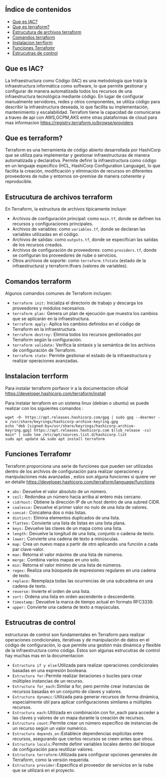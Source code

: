 ## Índice de contenidos
* [Que es IAC?](#item1)
* [Que es terraform?](#item2)
* [Estrucutura de archivos terraform](#item3)
* [Comandos terraform ](#item4)
* [Instalacion terrform](#item5)
* [Funciones Terrafomr](#item6)
* [Estrucutras de control](#item7)

<a name="item1"></a>
## Que es IAC?

  La Infraestructura como Código (IAC) es una metodología que trata la infraestructura informática como software, lo que permite gestionar y configurar de manera automatizada todos los recursos de una infraestructura tecnológica mediante código. En lugar de configurar manualmente servidores, redes y otros componentes, se utiliza código para describir la infraestructura deseada, lo que facilita su implementación, mantenimiento y escalabilidad. Terrafom tiene la capacidad de comunicarse a traves de api con AWS,GCPM,AKS entre otras plataformas de cloud para mas informacion https://registry.terraform.io/browse/providers

<a name="item2"></a>
## Que es terraform?

  Terraform es una herramienta de código abierto desarrollada por HashiCorp que se utiliza para implementar y gestionar infraestructuras de manera automatizada y declarativa. Permite definir la infraestructura como código en un lenguaje específico (HCL, HashiCorp Configuration Language), lo que facilita la creación, modificación y eliminación de recursos en diferentes proveedores de nube y entornos on-premise de manera coherente y reproducible.

<a name="item3"></a>
## Estrucutura de archivos terraform

  En Terraform, la estructura de archivos típicamente incluye:

- Archivos de configuración principal: como `main.tf`, donde se definen los recursos y configuraciones principales.
- Archivos de variables: como `variables.tf`, donde se declaran las variables utilizadas en el código.
- Archivos de salidas: como `outputs.tf`, donde se especifican las salidas de los recursos creados.
- Archivos de configuración de proveedores: como `providers.tf`, donde se configuran los proveedores de nube o servicios.
- Otros archivos de soporte: como `terraform.tfstate` (estado de la infraestructura) y terraform.tfvars (valores de variables).

<a name="item4"></a>
## Comandos terraform 

Algunos comandos comunes de Terraform incluyen:

- `terraform init:` Inicializa el directorio de trabajo y descarga los proveedores y módulos necesarios.
- `terraform plan:` Genera un plan de ejecución que muestra los cambios que se aplicarán en la infraestructura.
- `terraform apply:` Aplica los cambios definidos en el código de Terraform en la infraestructura.
- `terraform destroy:` Elimina todos los recursos gestionados por Terraform según la configuración.
- `terraform validate:` Verifica la sintaxis y la semántica de los archivos de configuración de Terraform.
- `terraform state:` Permite gestionar el estado de la infraestructura y realizar operaciones avanzadas.

<a name="item5"></a>
## Instalacion terrform

Para instalar terraform porfavor ir a la documentacion oficial https://developer.hashicorp.com/terraform/install


Para instalar terraform en un sistema linux (debian o ubuntu) se puede realizar con los siguientes comandos :

```
wget -O- https://apt.releases.hashicorp.com/gpg | sudo gpg --dearmor -o /usr/share/keyrings/hashicorp-archive-keyring.gpg
echo "deb [signed-by=/usr/share/keyrings/hashicorp-archive-keyring.gpg] https://apt.releases.hashicorp.com $(lsb_release -cs) main" | sudo tee /etc/apt/sources.list.d/hashicorp.list
sudo apt update && sudo apt install terraform
```
<a name="item6"></a>
## Funciones Terrafomr

Terraform proporciona una serie de funciones que pueden ser utilizadas dentro de los archivos de configuración para realizar operaciones y manipulaciones más avanzadas , estos son alguna funciones si quiere ver en detalle https://developer.hashicorp.com/terraform/language/functions

- `abs:` Devuelve el valor absoluto de un número.
- `ceil:` Redondea un número hacia arriba al entero más cercano.
- `cidrhost:` Obtiene la dirección IP de un host dentro de una subred CIDR.
- `coalesce:` Devuelve el primer valor no nulo de una lista de valores.
- `concat:` Concatena dos o más listas.
- `distinct:` Elimina elementos duplicados de una lista.
- `flatten:` Convierte una lista de listas en una lista plana.
- `keys:` Devuelve las claves de un mapa como una lista.
- `length:` Devuelve la longitud de una lista, conjunto o cadena de texto.
- `lower:` Convierte una cadena de texto a minúsculas.
- `map:` Crea un nuevo mapa a partir de otro aplicando una función a cada par clave-valor.
- `max:` Retorna el valor máximo de una lista de números.
- `merge:` Combina varios mapas en uno solo.
- `min:` Retorna el valor mínimo de una lista de números.
- `regex:` Realiza una búsqueda de expresiones regulares en una cadena de texto.
- `replace:` Reemplaza todas las ocurrencias de una subcadena en una cadena de texto.
- `reverse:` Invierte el orden de una lista.
- `sort:` Ordena una lista en orden ascendente o descendente.
- `timestamp:` Devuelve la marca de tiempo actual en formato RFC3339.
- `upper:` Convierte una cadena de texto a mayúsculas.

<a name="item7"></a>
## Estrucutras de control

estructuras de control son fundamentales en Terraform para realizar operaciones condicionales, iterativas y de manipulación de datos en el código de configuración, lo que permite una gestión más dinámica y flexible de la infraestructura como código. Estos son algunas estrucutras de control hay muchas mas en la documentacion

- `Estructura if y else`:Utilizada para realizar operaciones condicionales basadas en una expresión booleana.
- `Estructura for:`Permite realizar iteraciones o bucles para crear múltiples instancias de un recurso.
- `Estructura for_each:`Similar a for, pero permite crear instancias de recursos basadas en un conjunto de claves y valores.
- `Estructura dynamic:`Utilizada para generar recursos de forma dinámica, especialmente útil para aplicar configuraciones similares a múltiples recursos.
- `Estructura each:`Utilizada en combinación con for_each para acceder a las claves y valores de un mapa durante la creación de recursos.
- `Estructura count:`Permite crear un número específico de instancias de un recurso según un valor numérico.
- `Estructura depends_on:`Establece dependencias explícitas entre recursos, asegurando que ciertos recursos se creen antes que otros.
- `Estructura locals:`Permite definir variables locales dentro del bloque de configuración para reutilizar valores.
- `Estructura terraform:`Utilizada para configurar opciones generales de Terraform, como la versión requerida.
- `Estructura provider:`Especifica el proveedor de servicios en la nube que se utilizará en el proyecto.

